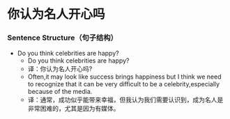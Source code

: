 # 你认为名人开心吗

### Sentence Structure（句子结构）

- Do you think celebrities are happy?
  - Do you think celebrities are happy?
  - 译：你认为名人开心吗?
  - Often,it may look like success brings happiness but I think we need to recognize that it can be very difficult to be a celebrity,especially because of the media.
  - 译：通常，成功似乎能带来幸福，但我认为我们需要认识到，成为名人是非常困难的，尤其是因为有媒体。
